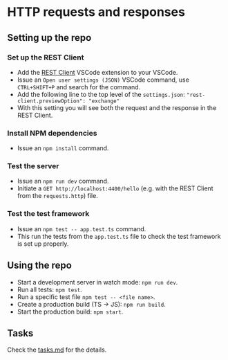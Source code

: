 # HTTP requests and responses

## Setting up the repo

### Set up the REST Client

- Add the [REST Client](https://marketplace.visualstudio.com/items?itemName=humao.rest-client) VSCode extension to your VSCode.
- Issue an `Open user settings (JSON)` VSCode command, use `CTRL+SHIFT+P` and search for the command.
- Add the following line to the top level of the `settings.json`:  `"rest-client.previewOption": "exchange"`
- With this setting you will see both the request and the response in the REST Client.

### Install NPM dependencies

- Issue an `npm install` command.

### Test the server

- Issue an `npm run dev` command.
- Initiate a `GET http://localhost:4400/hello` (e.g. with the REST Client from the `requests.http`) file.

### Test the test framework

- Issue an `npm test -- app.test.ts` command.
- This run the tests from the `app.test.ts` file to check the test framework is set up properly.

## Using the repo

- Start a development server in watch mode: `npm run dev`.
- Run all tests: `npm test`.
- Run a specific test file `npm test -- <file name>`.
- Create a production build (TS -> JS): `npm run build`.
- Start the production build: `npm start`.

## Tasks

Check the [tasks.md](./tasks.md) for the details.

